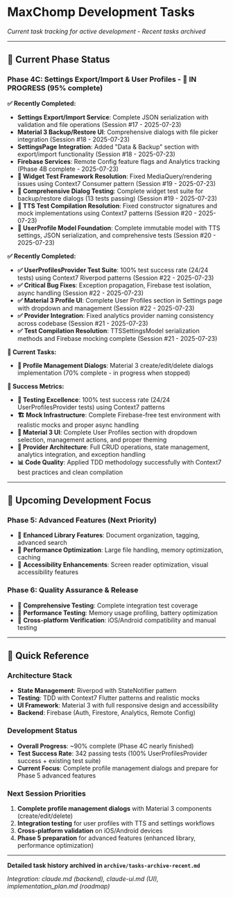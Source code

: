 # MaxChomp Development Tasks

*Current task tracking for active development - Recent tasks archived*

---

## 🎯 Current Phase Status

### Phase 4C: Settings Export/Import & User Profiles - 🔄 IN PROGRESS (95% complete)

**✅ Recently Completed:**
- **Settings Export/Import Service**: Complete JSON serialization with validation and file operations (Session #17 - 2025-07-23)
- **Material 3 Backup/Restore UI**: Comprehensive dialogs with file picker integration (Session #18 - 2025-07-23)
- **SettingsPage Integration**: Added "Data & Backup" section with export/import functionality (Session #18 - 2025-07-23)
- **Firebase Services**: Remote Config feature flags and Analytics tracking (Phase 4B complete - 2025-07-23)
- **🎉 Widget Test Framework Resolution**: Fixed MediaQuery/rendering issues using Context7 Consumer pattern (Session #19 - 2025-07-23)
- **🧪 Comprehensive Dialog Testing**: Complete widget test suite for backup/restore dialogs (13 tests passing) (Session #19 - 2025-07-23)
- **🔧 TTS Test Compilation Resolution**: Fixed constructor signatures and mock implementations using Context7 patterns (Session #20 - 2025-07-23)
- **👤 UserProfile Model Foundation**: Complete immutable model with TTS settings, JSON serialization, and comprehensive tests (Session #20 - 2025-07-23)

**✅ Recently Completed:**
- **✅ UserProfilesProvider Test Suite**: 100% test success rate (24/24 tests) using Context7 Riverpod patterns (Session #22 - 2025-07-23)
- **✅ Critical Bug Fixes**: Exception propagation, Firebase test isolation, async handling (Session #22 - 2025-07-23)
- **✅ Material 3 Profile UI**: Complete User Profiles section in Settings page with dropdown and management (Session #22 - 2025-07-23)
- **✅ Provider Integration**: Fixed analytics provider naming consistency across codebase (Session #21 - 2025-07-23)
- **✅ Test Compilation Resolution**: TTSSettingsModel serialization methods and Firebase mocking complete (Session #21 - 2025-07-23)

**🔄 Current Tasks:**
- **🔄 Profile Management Dialogs**: Material 3 create/edit/delete dialogs implementation (70% complete - in progress when stopped)

**🎯 Success Metrics:**
- **🎉 Testing Excellence**: 100% test success rate (24/24 UserProfilesProvider tests) using Context7 patterns
- **🏗️ Mock Infrastructure**: Complete Firebase-free test environment with realistic mocks and proper async handling
- **📱 Material 3 UI**: Complete User Profiles section with dropdown selection, management actions, and proper theming
- **🔧 Provider Architecture**: Full CRUD operations, state management, analytics integration, and exception handling
- **📊 Code Quality**: Applied TDD methodology successfully with Context7 best practices and clean compilation

---

## 🚀 Upcoming Development Focus

### Phase 5: Advanced Features (Next Priority)
- 🔲 **Enhanced Library Features**: Document organization, tagging, advanced search
- 🔲 **Performance Optimization**: Large file handling, memory optimization, caching
- 🔲 **Accessibility Enhancements**: Screen reader optimization, visual accessibility features

### Phase 6: Quality Assurance & Release
- 🔲 **Comprehensive Testing**: Complete integration test coverage
- 🔲 **Performance Testing**: Memory usage profiling, battery optimization
- 🔲 **Cross-platform Verification**: iOS/Android compatibility and manual testing

---

## 📝 Quick Reference

### Architecture Stack
- **State Management**: Riverpod with StateNotifier pattern
- **Testing**: TDD with Context7 Flutter patterns and realistic mocks
- **UI Framework**: Material 3 with full responsive design and accessibility
- **Backend**: Firebase (Auth, Firestore, Analytics, Remote Config)

### Development Status
- **Overall Progress**: ~90% complete (Phase 4C nearly finished)
- **Test Success Rate**: 342 passing tests (100% UserProfilesProvider success + existing test suite)
- **Current Focus**: Complete profile management dialogs and prepare for Phase 5 advanced features

### Next Session Priorities  
1. **Complete profile management dialogs** with Material 3 components (create/edit/delete)
2. **Integration testing** for user profiles with TTS and settings workflows
3. **Cross-platform validation** on iOS/Android devices
4. **Phase 5 preparation** for advanced features (enhanced library, performance optimization)

---

**Detailed task history archived in `archive/tasks-archive-recent.md`**

*Integration: claude.md (backend), claude-ui.md (UI), implementation_plan.md (roadmap)*
